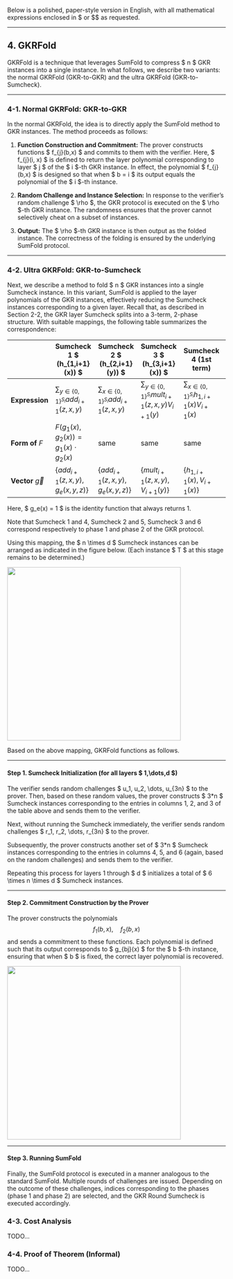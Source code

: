 Below is a polished, paper-style version in English, with all mathematical expressions enclosed in \$ or \$\$ as requested.

---

## 4. GKRFold

GKRFold is a technique that leverages SumFold to compress $ n $ GKR instances into a single instance. In what follows, we describe two variants: the normal GKRFold (GKR-to-GKR) and the ultra GKRFold (GKR-to-Sumcheck).

---

### 4-1. Normal GKRFold: GKR-to-GKR

In the normal GKRFold, the idea is to directly apply the SumFold method to GKR instances. The method proceeds as follows:

1. **Function Construction and Commitment:**
   The prover constructs functions $ f_{j}(b,x) $ and commits to them with the verifier. Here, $ f_{j}(i, x) $ is defined to return the layer polynomial corresponding to layer $ j $ of the $ i $-th GKR instance. In effect, the polynomial $ f_{j}(b,x) $ is designed so that when $ b = i $ its output equals the polynomial of the $ i $-th instance.

2. **Random Challenge and Instance Selection:**
   In response to the verifier’s random challenge $ \rho $, the GKR protocol is executed on the $ \rho $-th GKR instance. The randomness ensures that the prover cannot selectively cheat on a subset of instances.

3. **Output:**
   The $ \rho $-th GKR instance is then output as the folded instance. The correctness of the folding is ensured by the underlying SumFold protocol.

---

### 4-2. Ultra GKRFold: GKR-to-Sumcheck

Next, we describe a method to fold $ n $ GKR instances into a single Sumcheck instance. In this variant, SumFold is applied to the layer polynomials of the GKR instances, effectively reducing the Sumcheck instances corresponding to a given layer. Recall that, as described in Section 2-2, the GKR layer Sumcheck splits into a 3-term, 2-phase structure. With suitable mappings, the following table summarizes the correspondence:

|                        | **Sumcheck 1** $ (h_{1,i+1}(x)) $         | **Sumcheck 2** $ (h_{2,i+1}(y)) $         | **Sumcheck 3** $ (h_{3,i+1}(x)) $         | **Sumcheck 4** (1st term)                      | **Sumcheck 5** (2nd term)                      | **Sumcheck 6** (3rd term)                      |
|------------------------|---------------------------------------------|---------------------------------------------|---------------------------------------------|------------------------------------------------|------------------------------------------------|------------------------------------------------|
| **Expression**         | $\displaystyle \sum_{y \in \{0,1\}^{S_i}} add_{i+1}(z,x,y)$ | $\displaystyle \sum_{x \in \{0,1\}^{S_i}} add_{i+1}(z,x,y)$ | $\displaystyle \sum_{y \in \{0,1\}^{S_i}} mult_{i+1}(z,x,y)V_{i+1}(y)$ | $\displaystyle \sum_{x \in \{0,1\}^{S_i}} h_{1,i+1}(x)V_{i+1}(x)$ | $\displaystyle \sum_{y \in \{0,1\}^{S_i}} h_{2,i+1}(y)V_{i+1}(y)$ | $\displaystyle \sum_{x \in \{0,1\}^{S_i}} h_{3,i+1}(x)V_{i+1}(x)$ |
| **Form of** $F$       | $F(g_1(x),g_2(x)) = g_1(x) \cdot g_2(x)$  | same                                        | same                                        | same                                           | same                                           | same                                           |
| **Vector** $\vec{g}$  | $\{ add_{i+1}(z,x,y),\, g_e(x,y,z) \}$      | $\{ add_{i+1}(z,x,y),\, g_e(x,y,z) \}$      | $\{ mult_{i+1}(z,x,y),\, V_{i+1}(y) \}$     | $\{ h_{1,i+1}(x),\, V_{i+1}(x) \}$            | $\{ h_{2,i+1}(y),\, V_{i+1}(y) \}$            | $\{ h_{3,i+1}(x),\, V_{i+1}(x) \}$            |

Here, $ g_e(x) = 1 $ is the identity function that always returns 1.

Note that Sumcheck 1 and 4, Sumcheck 2 and 5, Sumcheck 3 and 6 correspond respectively to phase 1 and phase 2 of the GKR protocol.

Using this mapping, the $ n \times d $ Sumcheck instances can be arranged as indicated in the figure below. (Each instance $ T $ at this stage remains to be determined.)

<img src="https://hackmd.io/_uploads/HJo8TwWqkg.png" width="400" />

Based on the above mapping, GKRFold functions as follows.

---

#### Step 1. Sumcheck Initialization (for all layers $ 1,\dots,d $)

The verifier sends random challenges $ u_1, u_2, \dots, u_{3n} $ to the prover. Then, based on these random values, the prover constructs $ 3*n $ Sumcheck instances corresponding to the entries in columns 1, 2, and 3 of the table above and sends them to the verifier.

Next, without running the Sumcheck immediately, the verifier sends random challenges $ r_1, r_2, \dots, r_{3n} $ to the prover.

Subsequently, the prover constructs another set of $ 3*n $ Sumcheck instances corresponding to the entries in columns 4, 5, and 6 (again, based on the random challenges) and sends them to the verifier.

Repeating this process for layers 1 through $ d $ initializes a total of $ 6 \times n \times d $ Sumcheck instances.

---

#### Step 2. Commitment Construction by the Prover

The prover constructs the polynomials
$$
f_1(b,x),\quad f_2(b,x)
$$
and sends a commitment to these functions. Each polynomial is defined such that its output corresponds to $ g_{bj}(x) $ for the $ b $-th instance, ensuring that when $ b $ is fixed, the correct layer polynomial is recovered.

<img src="https://hackmd.io/_uploads/HJo8TwWqkg.png" width="400" />

---

#### Step 3. Running SumFold

Finally, the SumFold protocol is executed in a manner analogous to the standard SumFold. Multiple rounds of challenges are issued. Depending on the outcome of these challenges, indices corresponding to the phases (phase 1 and phase 2) are selected, and the GKR Round Sumcheck is executed accordingly.

### 4-3. Cost Analysis

TODO...

### 4-4. Proof of Theorem (Informal)

TODO...
